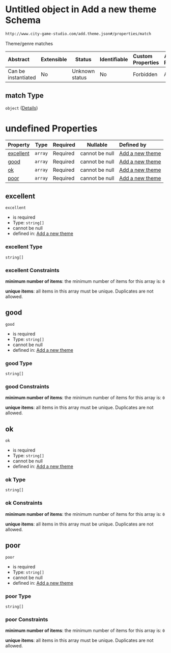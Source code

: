 # Untitled object in Add a new theme Schema

```txt
http://www.city-game-studio.com/add.theme.json#/properties/match
```

Theme/genre matches


| Abstract            | Extensible | Status         | Identifiable | Custom Properties | Additional Properties | Access Restrictions | Defined In                                                                     |
| :------------------ | ---------- | -------------- | ------------ | :---------------- | --------------------- | ------------------- | ------------------------------------------------------------------------------ |
| Can be instantiated | No         | Unknown status | No           | Forbidden         | Allowed               | none                | [add-theme.schema.json\*](../out/add-theme.schema.json "open original schema") |

## match Type

`object` ([Details](add-theme-properties-match.md))

# undefined Properties

| Property                | Type    | Required | Nullable       | Defined by                                                                                                                                                         |
| :---------------------- | ------- | -------- | -------------- | :----------------------------------------------------------------------------------------------------------------------------------------------------------------- |
| [excellent](#excellent) | `array` | Required | cannot be null | [Add a new theme](add-theme-properties-match-properties-excellent.md "http&#x3A;//www.city-game-studio.com/add.theme.json#/properties/match/properties/excellent") |
| [good](#good)           | `array` | Required | cannot be null | [Add a new theme](add-theme-properties-match-properties-good.md "http&#x3A;//www.city-game-studio.com/add.theme.json#/properties/match/properties/good")           |
| [ok](#ok)               | `array` | Required | cannot be null | [Add a new theme](add-theme-properties-match-properties-ok.md "http&#x3A;//www.city-game-studio.com/add.theme.json#/properties/match/properties/ok")               |
| [poor](#poor)           | `array` | Required | cannot be null | [Add a new theme](add-theme-properties-match-properties-poor.md "http&#x3A;//www.city-game-studio.com/add.theme.json#/properties/match/properties/poor")           |

## excellent




`excellent`

-   is required
-   Type: `string[]`
-   cannot be null
-   defined in: [Add a new theme](add-theme-properties-match-properties-excellent.md "http&#x3A;//www.city-game-studio.com/add.theme.json#/properties/match/properties/excellent")

### excellent Type

`string[]`

### excellent Constraints

**minimum number of items**: the minimum number of items for this array is: `0`

**unique items**: all items in this array must be unique. Duplicates are not allowed.

## good




`good`

-   is required
-   Type: `string[]`
-   cannot be null
-   defined in: [Add a new theme](add-theme-properties-match-properties-good.md "http&#x3A;//www.city-game-studio.com/add.theme.json#/properties/match/properties/good")

### good Type

`string[]`

### good Constraints

**minimum number of items**: the minimum number of items for this array is: `0`

**unique items**: all items in this array must be unique. Duplicates are not allowed.

## ok




`ok`

-   is required
-   Type: `string[]`
-   cannot be null
-   defined in: [Add a new theme](add-theme-properties-match-properties-ok.md "http&#x3A;//www.city-game-studio.com/add.theme.json#/properties/match/properties/ok")

### ok Type

`string[]`

### ok Constraints

**minimum number of items**: the minimum number of items for this array is: `0`

**unique items**: all items in this array must be unique. Duplicates are not allowed.

## poor




`poor`

-   is required
-   Type: `string[]`
-   cannot be null
-   defined in: [Add a new theme](add-theme-properties-match-properties-poor.md "http&#x3A;//www.city-game-studio.com/add.theme.json#/properties/match/properties/poor")

### poor Type

`string[]`

### poor Constraints

**minimum number of items**: the minimum number of items for this array is: `0`

**unique items**: all items in this array must be unique. Duplicates are not allowed.
